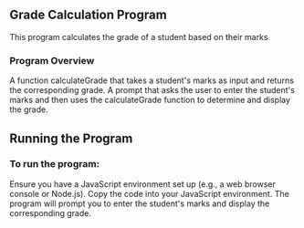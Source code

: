 ##  Grade Calculation Program
This program calculates the grade of a student based on their marks

### Program Overview
A function calculateGrade that takes a student's marks as input and returns the corresponding grade.
A prompt that asks the user to enter the student's marks and then uses the calculateGrade function to determine and display the grade.

## Running the Program
### To run the program:
Ensure you have a JavaScript environment set up (e.g., a web browser console or Node.js).
Copy the code into your JavaScript environment.
The program will prompt you to enter the student's marks and display the corresponding grade.